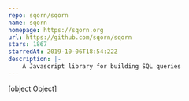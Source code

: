 ```yaml
---
repo: sqorn/sqorn
name: sqorn
homepage: https://sqorn.org
url: https://github.com/sqorn/sqorn
stars: 1867
starredAt: 2019-10-06T18:54:22Z
description: |-
    A Javascript library for building SQL queries
---
```


[object Object]
